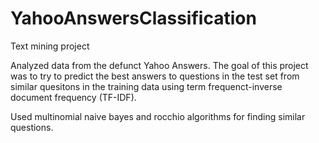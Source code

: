 # YahooAnswersClassification
Text mining project

Analyzed data from the defunct Yahoo Answers. The goal of this project was to try to predict the best answers to questions in the test set from similar quesitons in the training data using term frequenct-inverse document frequency (TF-IDF).

Used multinomial naive bayes and rocchio algorithms for finding similar questions.
